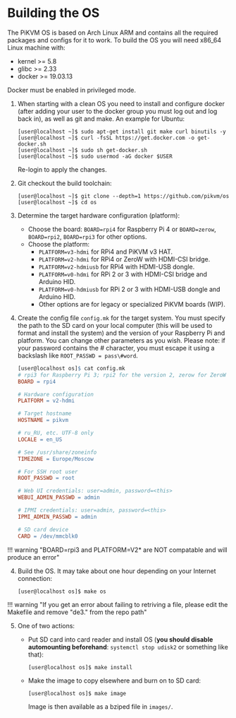 # Building the OS

The PiKVM OS is based on Arch Linux ARM and contains all the required packages and configs for it to work.  To build the OS you will need x86_64 Linux machine with:

* kernel >= 5.8
* glibc >= 2.33
* docker >= 19.03.13

Docker must be enabled in privileged mode.

1. When starting with a clean OS you need to install and configure docker (after adding your user to the docker group you must log out and log back in), as well as git and make. An example for Ubuntu:

    ```shell
    [user@localhost ~]$ sudo apt-get install git make curl binutils -y
    [user@localhost ~]$ curl -fsSL https://get.docker.com -o get-docker.sh
    [user@localhost ~]$ sudo sh get-docker.sh
    [user@localhost ~]$ sudo usermod -aG docker $USER
    ```

    Re-login to apply the changes.

2. Git checkout the build toolchain:

    ```shell
    [user@localhost ~]$ git clone --depth=1 https://github.com/pikvm/os
    [user@localhost ~]$ cd os
    ```

3. Determine the target hardware configuration (platform):

    * Choose the board: `BOARD=rpi4` for Raspberry Pi 4 or `BOARD=zerow`, `BOARD=rpi2`, `BOARD=rpi3` for other options.
    * Choose the platform:
        * `PLATFORM=v3-hdmi` for RPi4 and PiKVM v3 HAT.
        * `PLATFORM=v2-hdmi` for RPi4 or ZeroW with HDMI-CSI bridge.
        * `PLATFORM=v2-hdmiusb` for RPi4 with HDMI-USB dongle.
        * `PLATFORM=v0-hdmi` for RPi 2 or 3 with HDMI-CSI bridge and Arduino HID.
        * `PLATFORM=v0-hdmiusb` for RPi 2 or 3 with HDMI-USB dongle and Arduino HID.
        * Other options are for legacy or specialized PiKVM boards (WIP).

4. Create the config file `config.mk` for the target system. You must specify the path to the SD card on your local computer (this will be used to format and install the system) and the version of your Raspberry Pi and platform. You can change other parameters as you wish. Please note: if your password contains the # character, you must escape it using a backslash like `ROOT_PASSWD = pass\#word`.

    ```Makefile
    [user@localhost os]$ cat config.mk
    # rpi3 for Raspberry Pi 3; rpi2 for the version 2, zerow for ZeroW
    BOARD = rpi4
    
    # Hardware configuration
    PLATFORM = v2-hdmi
    
    # Target hostname
    HOSTNAME = pikvm
    
    # ru_RU, etc. UTF-8 only
    LOCALE = en_US
    
    # See /usr/share/zoneinfo
    TIMEZONE = Europe/Moscow
    
    # For SSH root user
    ROOT_PASSWD = root
    
    # Web UI credentials: user=admin, password=<this>
    WEBUI_ADMIN_PASSWD = admin
    
    # IPMI credentials: user=admin, password=<this>
    IPMI_ADMIN_PASSWD = admin
    
    # SD card device
    CARD = /dev/mmcblk0
    ```
!!! warning "BOARD=rpi3 and PLATFORM=V2* are NOT compatable and will produce an error"

4. Build the OS. It may take about one hour depending on your Internet connection:

    ```shell
    [user@localhost os]$ make os
    ```
!!! warning "If you get an error about failing to retriving a file, please edit the Makefile and remove "de3." from the repo path"
    
5. One of two actions:
    * Put SD card into card reader and install OS (**you should disable automounting beforehand**: `systemctl stop udisk2` or something like that):

        ```shell
        [user@localhost os]$ make install
        ```

    * Make the image to copy elsewhere and burn on to SD card:

        ```shell
        [user@localhost os]$ make image
        ```

        Image is then available as a bziped file in `images/`.
